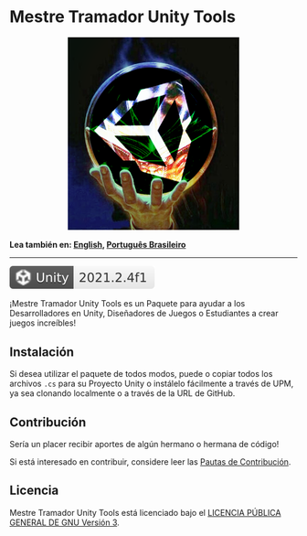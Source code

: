 # Mestre Tramador Unity Tools

<p align="center">
    <img src="./assets/images/logo.png" alt="Logo" width="300" height="337.5" />
</p>

**Lea también en: [English](../README.md), [Português Brasileiro](./README.PT-BR.md)**

---

[![unity](./assets/badges/unity.svg)](#)

¡Mestre Tramador Unity Tools es un Paquete para ayudar a los Desarrolladores en
Unity, Diseñadores de Juegos o Estudiantes a crear juegos increíbles!

## Instalación

Si desea utilizar el paquete de todos modos, puede o copiar todos los archivos
`.cs` para su Proyecto Unity o instálelo fácilmente a través de UPM, ya sea
clonando localmente o a través de la URL de GitHub.

## Contribución

Sería un placer recibir aportes de algún hermano o hermana de código!

Si está interesado en contribuir, considere leer las [Pautas de Contribución](./CONTRIBUTING.ES.md).

## Licencia

Mestre Tramador Unity Tools está licenciado bajo el
[LICENCIA PÚBLICA GENERAL DE GNU Versión 3](../LICENSE).
